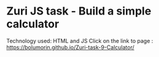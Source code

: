 # Zuri JS task - Build a simple calculator

Technology used: HTML and JS
Click on the link to page : https://bolumorin.github.io/Zuri-task-9-Calculator/
